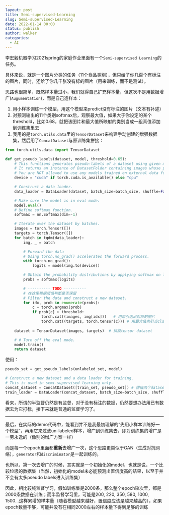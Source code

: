 ```yaml
---
layout: post
title: Semi-supervised-Learning
slug: Semi-supervised-Learning
date: 2022-01-14 00:00
status: publish
author: walker
categories: 
  - AI
---
```


李宏毅机器学习2021spring的家庭作业里面有一个`Semi-supervised Learning`的任务。

具体来说，就是一个图片分类的任务（11个食品类别），但只给了你几百个有标注的图片，同时，还给了你几千张没有标的图片（用来训练，而不是测试）。

思路也很简单，既然样本量过小，我们就得自己扩充样本量，但这次不是用数据增广(`Augumentation`)，而是自己造样本：

1. 用小样本训练一个模型，用这个模型来predict没有标注的图片（文本有补述）
2. 对预测输出的11个类别softmax后，观察最大值，如果大于你设定的某个threshold，比如0.68，就把该图片和最大值所映射的类别当成一组真值添加到训练集里去
3. 我用的是`torch.utils.data`里的`TensorDataset`来构建手动创建的增强数据集，然后用了`ConcatDataset`与原训练集拼接：

```python
from torch.utils.data import TensorDataset

def get_pseudo_labels(dataset, model, threshold=0.65):
    # This functions generates pseudo-labels of a dataset using given model.
    # It returns an instance of DatasetFolder containing images whose prediction confidences exceed a given threshold.
    # You are NOT allowed to use any models trained on external data for pseudo-labeling.
    device = "cuda" if torch.cuda.is_available() else "cpu"

    # Construct a data loader.
    data_loader = DataLoader(dataset, batch_size=batch_size, shuffle=False)

    # Make sure the model is in eval mode.
    model.eval()
    # Define softmax function.
    softmax = nn.Softmax(dim=-1)

    # Iterate over the dataset by batches.
    images = torch.Tensor([])
    targets = torch.Tensor([])
    for batch in tqdm(data_loader):
        img, _ = batch

        # Forward the data
        # Using torch.no_grad() accelerates the forward process.
        with torch.no_grad():
            logits = model(img.to(device))

        # Obtain the probability distributions by applying softmax on logits.
        probs = softmax(logits)

        # ---------- TODO ----------
        # 在这里根据阈值判断是否保留
        # Filter the data and construct a new dataset.
        for idx, prob in enumerate(probs):
            c = torch.argmax(prob)
            if prob[c] > threshold:
                torch.cat((images, img[idx]))   # 用索引选出对应的图片
                torch.cat((targets, torch.tensor(c))) # 用最大值索引当class
            
    dataset = TensorDataset(images, targets)  # 拼成tensor dataset

    # # Turn off the eval mode.
    model.train()
    return dataset
```

使用：

```python
pseudo_set = get_pseudo_labels(unlabeled_set, model)

# Construct a new dataset and a data loader for training.
# This is used in semi-supervised learning only.
concat_dataset = ConcatDataset([train_set, pseudo_set]) # 拼接两个dataset(只要有感兴趣的两组数组即可)
train_loader = DataLoader(concat_dataset, batch_size=batch_size, shuffle=True, num_workers=4, pin_memory=True)
```

看来，所谓的半监督仍然是有监督，对于没有标注的数据，仍然要想办法用已有数据去为它打标，接下来就是普通的监督学习了。

----

最后，在实际的demo代码中，能看到并不是我最初理解的“先用小样本训练好一个模型”，再用它来过滤un-labeled样本，增广到训练集去，即对训练集的增广是一劳永逸的（像别的增广方案一样）

而是每一个epoch里面都**重新**去增广一次，这个思路更类似于GAN（生成对抗网络），`generator`和`discriminator`是一起训练的。

也所以，第一次去增广的时候，其实就是一个初始化的model，也就是说，一个比较垃圾的数据集（当然，初始化的model未必能预测出置信度高的结果，以至于并不会有太多pseudo labels进入训练集）

因此，相比较纯监督学习，假如训练集是2000条，那么整个epoch轮次里，都是2000条数据在训练；而半监督学习里，可能是200, 220, 350, 580, 1000, 1500...这样累增的样本量（随着模型越来越好，置信度应该是越来越高的），如果epoch数量不够，可能并没有在相同2000左右的样本量下得到足够的训练
